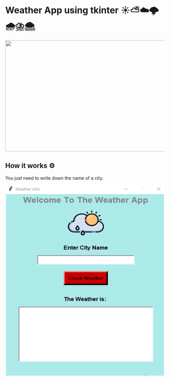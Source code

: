 # Weather App using tkinter ☀️⛅☁️🌩️🌧️⛈️🌨️

<p align="center">
  <img width="650" height="350" src="https://icon-library.com/images/weather-icon-gif/weather-icon-gif-9.jpg">
</p>

## How it works ⚙️

You just need to write down the name of a city.

<p align="center">
  <img width="500" height="600" src="https://github.com/Pegah-Ardehkhani/WeatherApp/blob/main/App_Animation.gif">
</p>
